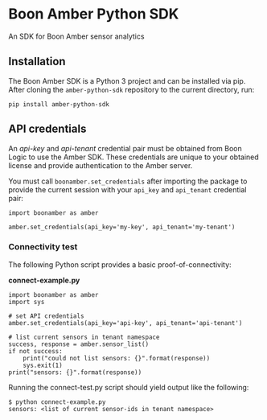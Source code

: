 # Boon Amber Python SDK

An SDK for Boon Amber sensor analytics

## Installation

The Boon Amber SDK is a Python 3 project and can be installed via pip. After cloning the `amber-python-sdk` repository to the current directory, run:

```
pip install amber-python-sdk
```

## API credentials

An _api-key_ and _api-tenant_ credential pair must be obtained from Boon Logic to use the Amber SDK. These credentials are unique to your obtained license and provide authentication to the Amber server.

You must call `boonamber.set_credentials` after importing the package to provide the current session with your `api_key` and `api_tenant` credential pair:

```
import boonamber as amber

amber.set_credentials(api_key='my-key', api_tenant='my-tenant')
```

### Connectivity test

The following Python script provides a basic proof-of-connectivity:

**connect-example.py**

```
import boonamber as amber
import sys

# set API credentials
amber.set_credentials(api_key='api-key', api_tenant='api-tenant')

# list current sensors in tenant namespace
success, response = amber.sensor_list()
if not success:
    print("could not list sensors: {}".format(response))
    sys.exit(1)
print("sensors: {}".format(response))
```

Running the connect-test.py script should yield output like the following:
```
$ python connect-example.py
sensors: <list of current sensor-ids in tenant namespace> 
```
